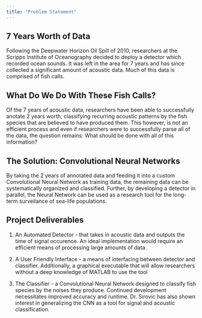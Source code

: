 ```yaml
---
title: "Problem Statement"
---
```


## 7 Years Worth of Data
Following the Deepwater Horizon Oil Spill of 2010, researchers at the Scripps Institute of Oceanography decided to deploy a detector which recorded ocean sounds. It was left in the area for 7 years and has since collected a significant amount of acoustic data. Much of this data is comprised of fish calls.

## What Do We Do With These Fish Calls?
Of the 7 years of acoustic data, researchers have been able to successfully anotate 2 years worth, classifying recurring acoustic patterns by the fish species that are believed to have produced them. This however, is not an efficient process and even if researchers were to successfully parse all of the data, the question remains: What should be done with all of this information? 

## The Solution: Convolutional Neural Networks
By taking the 2 years of annotated data and feeding it into a custom Convolutional Neural Network as training data, the remaining data can be systematically organized and classified. Further, by developing a detector in parallel, the Neural Network can be used as a research tool for the long-term surveilance of sea-life populations.

## Project Deliverables
1. An Automated Detector - that takes in acoustic data and outputs the time of signal occurence. An ideal implementation would require an efficient means of processing large amounts of data.

2. A User Friendly Interface - a means of interfacing between detector and classifier. Additionally, a graphical executable that will allow researchers without a deep knowledge of MATLAB to use the tool

3. The Classifier - a Convolutional Neural Network designed to classify fish species by the noises they produce. Continued development necessitates improved accuracy and runtime. Dr. Sirovic has also shown interest in generalizing the CNN as a tool for signal and acoustic classification.